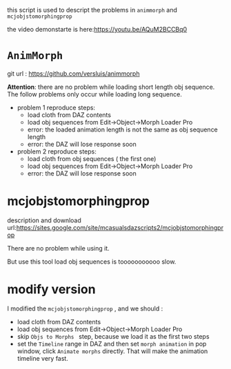 this script is used to descript the problems in `animmorph` and `mcjobjstomorphingprop`

the video demonstarte is here:https://youtu.be/AQuM2BCCBq0

# `AnimMorph`

git url : https://github.com/versluis/animmorph

**Attention**: there are no problem while loading short length obj sequence. The follow problems only occur while loading long sequence.

- problem 1 reproduce steps:
  - load cloth from DAZ contents
  - load obj sequences from Edit->Object->Morph Loader Pro
  - error: the loaded animation length is not the same as obj sequence length
  - error: the DAZ will lose response soon
- problem 2 reproduce steps:
  - load cloth from obj sequences ( the first one)
  - load obj sequences from Edit->Object->Morph Loader Pro
  - error: the DAZ will lose response soon

# mcjobjstomorphingprop

description and download url:https://sites.google.com/site/mcasualsdazscripts2/mcjobjstomorphingprop

There are no problem while using it.

But use this tool load obj sequences is tooooooooooo slow.

# modify version

I modified the `mcjobjstomorphingprop` , and we should :

- load cloth from DAZ contents
- load obj sequences from Edit->Object->Morph Loader Pro
- skip `Objs to Morphs ` step, because we load it as the first two steps
- set the `Timeline` range in DAZ and then set `morph animation` in pop window, click `Animate morphs` directly. That will make the animation timeline very fast.
